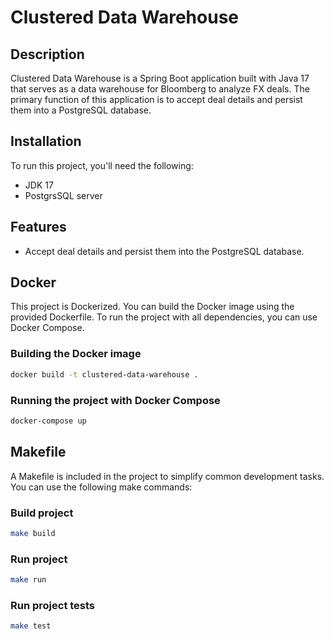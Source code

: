 # Clustered Data Warehouse

## Description
Clustered Data Warehouse is a Spring Boot application built with Java 17 that serves as a data warehouse for Bloomberg to analyze FX deals. The primary function of this application is to accept deal details and persist them into a PostgreSQL database.

## Installation
To run this project, you'll need the following:
- JDK 17
- PostgrsSQL server

## Features
- Accept deal details and persist them into the PostgreSQL database.

## Docker
This project is Dockerized. You can build the Docker image using the provided Dockerfile. To run the project with all dependencies, you can use Docker Compose.

### Building the Docker image
```bash
docker build -t clustered-data-warehouse .
```

### Running the project with Docker Compose
```bash
docker-compose up
```

## Makefile
A Makefile is included in the project to simplify common development tasks. You can use the following make commands:

### Build project
```bash
make build
```

### Run project
```bash
make run
```


### Run project tests

```bash
make test
```
